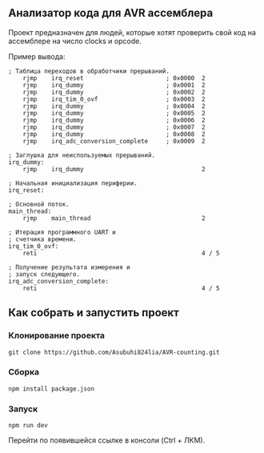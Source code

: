 ## Анализатор кода для AVR ассемблера

Проект предназначен для людей, которые хотят проверить свой код на ассемблере на число clocks и opcode.

Пример вывода:
```
; Таблица переходов в обработчики прерываний.
    rjmp    irq_reset                       ; 0x0000  2
    rjmp    irq_dummy                       ; 0x0001  2
    rjmp    irq_dummy                       ; 0x0002  2
    rjmp    irq_tim_0_ovf                   ; 0x0003  2
    rjmp    irq_dummy                       ; 0x0004  2
    rjmp    irq_dummy                       ; 0x0005  2
    rjmp    irq_dummy                       ; 0x0006  2
    rjmp    irq_dummy                       ; 0x0007  2
    rjmp    irq_dummy                       ; 0x0008  2
    rjmp    irq_adc_conversion_complete     ; 0x0009  2

; Заглушка для неиспользуемых прерываний.
irq_dummy:
    rjmp    irq_dummy                                 2

; Начальная инициализация периферии.
irq_reset:

; Основной поток.
main_thread:
    rjmp    main_thread                               2

; Итерация программного UART и 
; счетчика времени.
irq_tim_0_ovf:
    reti                                              4 / 5

; Получение результата измерения и 
; запуск следующего.
irq_adc_conversion_complete:
    reti                                              4 / 5
```

## Как собрать и запустить проект

### Клонирование проекта
```
git clone https://github.com/Asubuhi824lia/AVR-counting.git
```

### Сборка
```
npm install package.json
```

### Запуск
```
npm run dev
```
Перейти по появившейся ссылке в консоли (Ctrl + ЛКМ).
